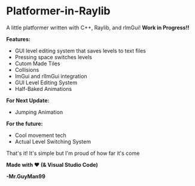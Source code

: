 # Platformer-in-Raylib
A little platformer written with C++, Raylib, and rlmGui!
**Work in Progress!!**

**Features:**
  
  - GUI level editing system that saves levels to text files
  - Pressing space switches levels
  - Cutom Made Tiles
  - Collisions
  - ImGui and rlImGui integration
  - GUI Level Editing System  
  - Half-Baked Animations
  
**For Next Update:**
  
  - Jumping Animation

**For the future:**

  - Cool movement tech
  - Actual Level Switching System

That's it! It's simple but I'm proud of how far it's come

**Made with ❤️ (& Visual Studio Code)**

**-Mr.GuyMan99**
